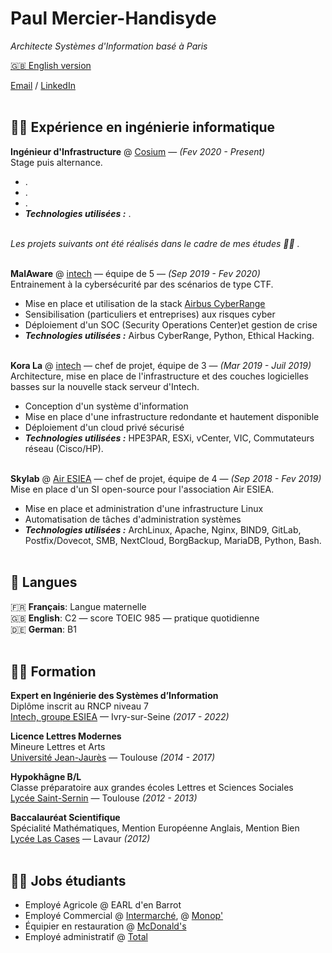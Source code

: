 # Paul Mercier-Handisyde

_Architecte Systèmes d'Information basé à Paris_ <br>

[🇬🇧 English version](https://cv.handisyde.com/) <br>

[Email](mailto:hello@handisyde.com) / [LinkedIn](https://www.linkedin.com/in/handisyde/)
<br><br>

## 👨‍💻 Expérience en ingénierie informatique

**Ingénieur d'Infrastructure** @ [Cosium](https://www.cosium.com/) &mdash; _(Fev 2020 - Present)_ <br>
Stage puis alternance.
  * .
  * .
  * .
  * **_Technologies utilisées :_** .
  <br><br>

_Les projets suivants ont été réalisés dans le cadre de mes études 👨‍🎓 ._
<br><br>

**MalAware** @ [intech](https://www.intechinfo.fr/) &mdash; équipe de 5 &mdash; _(Sep 2019 - Fev 2020)_<br>
Entrainement à la cybersécurité par des scénarios de type CTF.
   * Mise en place et utilisation de la stack [Airbus CyberRange](https://airbus-cyber-security.com/fr/produits-services/prevenir/cyberrange/)
   * Sensibilisation (particuliers et entreprises) aux risques cyber
   * Déploiement d'un SOC (Security Operations Center)et gestion de crise
   * **_Technologies utilisées :_** Airbus CyberRange, Python, Ethical Hacking.
   <br><br>

**Kora La** @ [intech](https://www.intechinfo.fr/) &mdash; chef de projet, équipe de 3 &mdash; _(Mar 2019 - Juil 2019)_<br>
Architecture, mise en place de l'infrastructure et des couches logicielles basses sur la nouvelle stack serveur d'Intech.
   * Conception d'un système d'information
   * Mise en place d'une infrastructure redondante et hautement disponible
   * Déploiement d'un cloud privé sécurisé
   * **_Technologies utilisées :_** HPE3PAR, ESXi, vCenter, VIC, Commutateurs réseau (Cisco/HP).
   <br><br>

**Skylab** @ [Air ESIEA](https://www.esiea.fr/association/air-2-esiea-ivry-sur-seine/) &mdash; chef de projet, équipe de 4 &mdash; _(Sep 2018 - Fev 2019)_<br>
Mise en place d'un SI open-source pour l'association Air ESIEA.
   * Mise en place et administration d'une infrastructure Linux
   * Automatisation de tâches d'administration systèmes
   * **_Technologies utilisées :_** ArchLinux, Apache, Nginx, BIND9, GitLab, Postfix/Dovecot, SMB, NextCloud, BorgBackup, MariaDB, Python, Bash.
   <br><br>

## 💬 Langues

🇫🇷 **Français**: Langue maternelle <br>
🇬🇧 **English**: C2 &mdash; score TOEIC 985 &mdash; pratique quotidienne <br>
🇩🇪 **German**: B1
<br><br>

## 👨‍🎓 Formation

**Expert en Ingénierie des Systèmes d’Information**<br>
Diplôme inscrit au RNCP niveau 7<br>
[Intech, groupe ESIEA](https://www.intechinfo.fr/) &mdash; Ivry-sur-Seine _(2017 - 2022)_ <br>

**Licence Lettres Modernes**<br>
Mineure Lettres et Arts<br>
[Université Jean-Jaurès](https://www.univ-tlse2.fr/accueil/formation-insertion/licence-lettres-modernes) &mdash; Toulouse _(2014 - 2017)_

**Hypokhâgne B/L**<br>
Classe préparatoire aux grandes écoles Lettres et Sciences Sociales<br>
[Lycée Saint-Sernin](https://saint-sernin.mon-ent-occitanie.fr/classes-preparatoires-bl-lss/presentation-de-la-filere-bl/) &mdash; Toulouse _(2012 - 2013)_

**Baccalauréat Scientifique**<br>
Spécialité Mathématiques, Mention Européenne Anglais, Mention Bien<br>
[Lycée Las Cases](https://las-cases.mon-ent-occitanie.fr/) &mdash; Lavaur _(2012)_
<br><br>

## 👨‍🔧 Jobs étudiants

* Employé Agricole @ EARL d'en Barrot
* Employé Commercial @ [Intermarché](https://www.intermarche.com), @ [Monop'](https://www.monoprix.fr)
* Équipier en restauration @ [McDonald's](https://www.mcdonalds.fr)
* Employé administratif @ [Total](https://www.totalenergies.fr)
  <br><br>